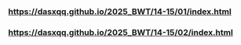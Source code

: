 ### https://dasxqq.github.io/2025_BWT/14-15/01/index.html
### https://dasxqq.github.io/2025_BWT/14-15/02/index.html
